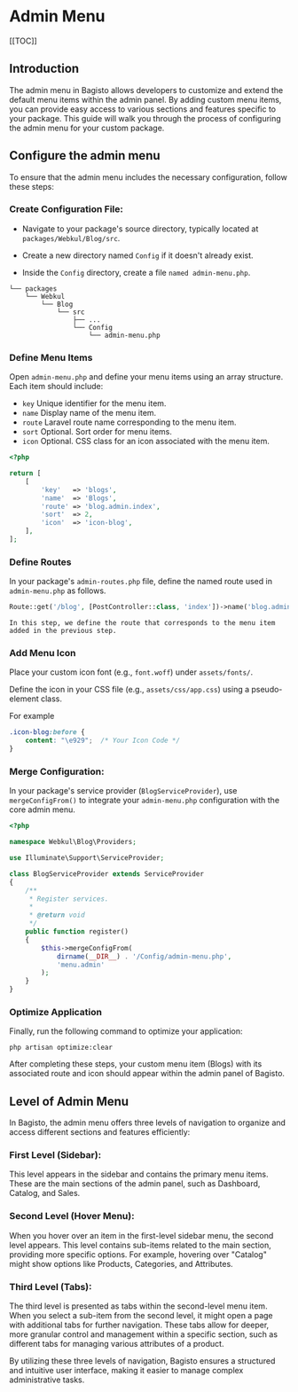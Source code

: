 # Admin Menu

[[TOC]]

## Introduction

The admin menu in Bagisto allows developers to customize and extend the default menu items within the admin panel. By adding custom menu items, you can provide easy access to various sections and features specific to your package. This guide will walk you through the process of configuring the admin menu for your custom package.

## Configure the admin menu

To ensure that the admin menu includes the necessary configuration, follow these steps:

### Create Configuration File:

- Navigate to your package's source directory, typically located at `packages/Webkul/Blog/src`.

- Create a new directory named `Config` if it doesn't already exist.

- Inside the `Config` directory, create a file `named admin-menu.php`.

```
└── packages
    └── Webkul
        └── Blog
            └── src
                ├── ...
                └── Config
                    └── admin-menu.php
```

### Define Menu Items

Open `admin-menu.php` and define your menu items using an array structure. Each item should include:

- `key` Unique identifier for the menu item.
- `name` Display name of the menu item.
- `route` Laravel route name corresponding to the menu item.
- `sort` Optional. Sort order for menu items.
- `icon` Optional. CSS class for an icon associated with the menu item.

```php
<?php

return [
    [
        'key'   => 'blogs',
        'name'  => 'Blogs',
        'route' => 'blog.admin.index',
        'sort'  => 2,
        'icon'  => 'icon-blog',
    ],
];
```

### Define Routes

In your package's `admin-routes.php` file, define the named route used in` admin-menu.php` as follows.

```php
Route::get('/blog', [PostController::class, 'index'])->name('blog.admin.index');
```

    In this step, we define the route that corresponds to the menu item added in the previous step.

### Add Menu Icon

Place your custom icon font (e.g., `font.woff`) under `assets/fonts/`.

Define the icon in your CSS file (e.g., `assets/css/app.css`) using a pseudo-element class.

For example

```css
.icon-blog:before {
    content: "\e929";  /* Your Icon Code */
}
```

### Merge Configuration:

In your package's service provider (`BlogServiceProvider`), use `mergeConfigFrom()` to integrate your `admin-menu.php` configuration with the core admin menu.

```php
<?php

namespace Webkul\Blog\Providers;

use Illuminate\Support\ServiceProvider;

class BlogServiceProvider extends ServiceProvider
{
    /**
     * Register services.
     *
     * @return void
     */
    public function register()
    {
        $this->mergeConfigFrom(
            dirname(__DIR__) . '/Config/admin-menu.php',
            'menu.admin'
        );
    }
}
```

### Optimize Application

Finally, run the following command to optimize your application:

```
php artisan optimize:clear
```

After completing these steps, your custom menu item (Blogs) with its associated route and icon should appear within the admin panel of Bagisto.

## Level of Admin Menu

In Bagisto, the admin menu offers three levels of navigation to organize and access different sections and features efficiently:

### First Level (Sidebar): 
This level appears in the sidebar and contains the primary menu items. These are the main sections of the admin panel, such as Dashboard, Catalog, and Sales.

### Second Level (Hover Menu): 
When you hover over an item in the first-level sidebar menu, the second level appears. This level contains sub-items related to the main section, providing more specific options. For example, hovering over "Catalog" might show options like Products, Categories, and Attributes.

### Third Level (Tabs):

The third level is presented as tabs within the second-level menu item. When you select a sub-item from the second level, it might open a page with additional tabs for further navigation. These tabs allow for deeper, more granular control and management within a specific section, such as different tabs for managing various attributes of a product.

By utilizing these three levels of navigation, Bagisto ensures a structured and intuitive user interface, making it easier to manage complex administrative tasks.
